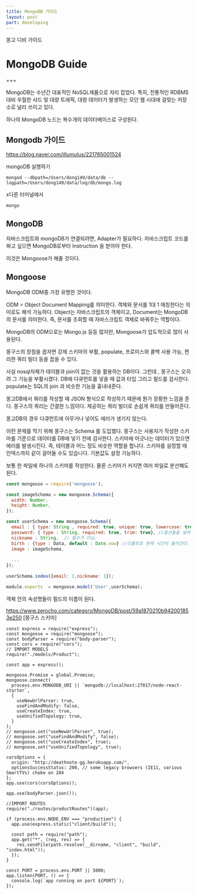 ```yaml
---
title: MongoDB 가이드
layout: post
part: developing
---
```


몽고 디비 가이드

MongoDB Guide
===

+++



MongoDB는 수년간 대표적인 NoSQL제품으로 자리 잡았다. 특히, 전통적인 RDBMS 대비 우월한 샤드 및 대량 트래픽, 대량 데이터가 발생하는 모던 웹 시대에 걸맞는 저장소로 널리 쓰이고 있다.

하나의 MongoDB 노드는 복수개의 데이터베이스로 구성된다.



## Mongodb 가이드

https://blog.naver.com/illumulus/221765001524



mongoDB 실행하기

```
mongod --dbpath=/Users/dong149/data/db --logpath=/Users/dong149/data/log/db/mongo.log
```



x다른 터미널에서

```
mongo
```







## MongoDB

자바스크립트와 mongoDB가 연결되려면, Adapter가 필요하다. 자바스크립트 코드를 짜고 싶으면 MongoDB로부터 Instruction 을 받아야 한다.

이것은 Mongoose가 해줄 것이다.



## Mongoose

MongoDB ODM중 가장 유명한 것이다. 

ODM = Object Document Mapping를 의미한다. 객체와 문서를 1대 1 매칭한다는 의미로도 해석 가능하다. Object는 자바스크립트의 객체이고, Document는 MongoDB의 문서를 의미한다. 즉, 문서를 조회할 때 자바스크립트 객체로 바꿔주는 역할이다. 

MongoDB의 ODM으로는 Mongo.js 등등 많지만, Mongoose가 압도적으로 많이 사용된다. 

몽구스의 장점을 꼽자면 강제 스키마의 부활, populate, 프로미스와 콜백 사용 가능, 편리한 쿼리 빌더 등을 꼽을 수 있다.

사실 nosql자체가 테이블과 join이 없는 것을 활용하는 DB이다. 그런데 , 몽구스는 오히려 그 기능을 부활시켰다. DB에 다큐먼트를 넣을 때 값과 타입 그리고 필드를 검사한다. populate는 SQL의 join 과 비슷한 기능을 흉내내준다. 

몽고DB에서 쿼리를 작성할 때 JSON 형식으로 작성하기 때문에 뭔가 장황한 느낌을 준다. 몽구스의 쿼리는 간결한 느낌이다. 제공하는 쿼리 빌더로 손쉽게 쿼리를 만들어준다. 



몽고DB의 경우 다큐먼트에 아무거나 넣어도 에러가 생기지 않는다. 

이런 문제를 막기 위해 몽구스는 Schema 를 도입했다. 몽구스는 사용자가 작성한 스키마를 기준으로 데이터를 DB에 넣기 전에 검사한다. 스키마에 어긋나는 데이터가 있으면 에러를 발생시킨다. 즉, 테이블과 어느 정도 비슷한 역할을 합니다. 스키마를 설정할 때 인덱스까지 같이 걸어둘 수도 있습니다. 기본값도 설정 가능하다. 

보통 한 파일에 하나의 스키마를 작성한다.  물론 스키마가 커지면 여러 파일로 분산해도 된다.

```javascript
const mongoose = require('mongoose');

const imageSchema = new mongoose.Schema({
  width: Number,
  height: Number,
});

const userSchema = new mongoose.Schema({
  email : { type: String , required: true, unique: true, lowercase: true},
  password: { type : String, required: true, trim: true}, //옵션들을 넣어준 것.
  nickname : String,  // 필수가 아님.
  birth : {type : Data, default : Date.now} //디폴트로 현재 시간이 들어간다.
  image : imageSchema,
  
  ...
});
  
userSchema.index({email: 1,nickname: 1});

module.exports  = mongoose.model('User',userSchema);
```

객체 안의 속성명들이 필드의 이름이 된다. 

https://www.zerocho.com/category/MongoDB/post/59a1870210b942001853e250  [몽구스 스키마]





```
const express = require("express");
const mongoose = require("mongoose");
const bodyParser = require("body-parser");
const cors = require("cors");
// IMPORT MODELS
require("./models/Product");

const app = express();

mongoose.Promise = global.Promise;
mongoose.connect(
  process.env.MONGODB_URI || `mongodb://localhost:27017/node-react-starter`,
  {
    useNewUrlParser: true,
    useFindAndModify: false,
    useCreateIndex: true,
    useUnifiedTopology: true,
  }
);
// mongoose.set("useNewUrlParser", true);
// mongoose.set("useFindAndModify", false);
// mongoose.set("useCreateIndex", true);
// mongoose.set("useUnifiedTopology", true);

corsOptions = {
  origin: "http://deathnote-gg.herokuapp.com/",
  optionsSuccessStatus: 200, // some legacy browsers (IE11, various SmartTVs) choke on 204
};
app.use(cors(corsOptions));

app.use(bodyParser.json());

//IMPORT ROUTES
require("./routes/productRoutes")(app);

if (process.env.NODE_ENV === "production") {
  app.use(express.static("client/build"));

  const path = require("path");
  app.get("*", (req, res) => {
    res.sendFile(path.resolve(__dirname, "client", "build", "index.html"));
  });
}

const PORT = process.env.PORT || 5000;
app.listen(PORT, () => {
  console.log(`app running on port ${PORT}`);
});

```
